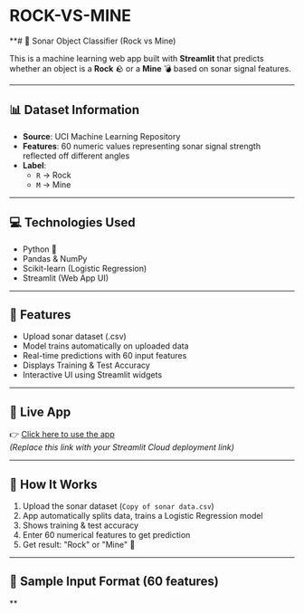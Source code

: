 # ROCK-VS-MINE

**# 🎯 Sonar Object Classifier (Rock vs Mine)

This is a machine learning web app built with **Streamlit** that predicts whether an object is a **Rock** 🪨 or a **Mine** 💣 based on sonar signal features.

---

## 📊 Dataset Information

- **Source**: UCI Machine Learning Repository  
- **Features**: 60 numeric values representing sonar signal strength reflected off different angles  
- **Label**:  
  - `R` → Rock  
  - `M` → Mine

---

## 💻 Technologies Used

- Python 🐍
- Pandas & NumPy
- Scikit-learn (Logistic Regression)
- Streamlit (Web App UI)

---

## 🚀 Features

- Upload sonar dataset (.csv)
- Model trains automatically on uploaded data
- Real-time predictions with 60 input features
- Displays Training & Test Accuracy
- Interactive UI using Streamlit widgets

---

## 🔗 Live App

👉 [Click here to use the app](https://your-app-name.streamlit.app)  
_(Replace this link with your Streamlit Cloud deployment link)_

---

## 🧠 How It Works

1. Upload the sonar dataset (`Copy of sonar data.csv`)
2. App automatically splits data, trains a Logistic Regression model
3. Shows training & test accuracy
4. Enter 60 numerical features to get prediction
5. Get result: "Rock" or "Mine" 🚀

---

## 🧪 Sample Input Format (60 features)

**
